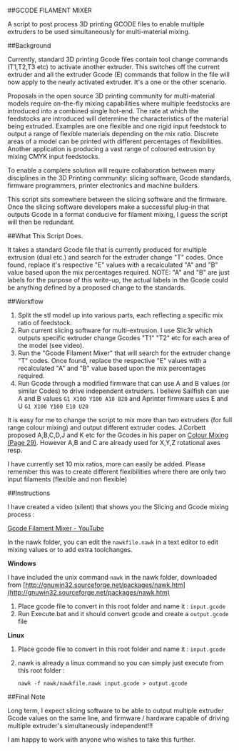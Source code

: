 ##GCODE FILAMENT MIXER

A script to post process 3D printing GCODE files to enable multiple extruders to be used simultaneously for multi-material mixing.

##Background

Currently, standard 3D printing Gcode files contain tool change commands (T1,T2,T3 etc) to activate another extruder. This switches off the current extruder and all the extruder Gcode (E) commands that follow in the file will now apply to the newly activated extruder. It's a one or the other scenario.

Proposals in the open source 3D printing community for multi-material models require on-the-fly mixing capabilities where multiple feedstocks are introduced into a combined single hot-end. The rate at which the feedstocks are introduced will determine the characteristics of the material being extruded. Examples are one flexible and one rigid input feedstock to output a range of flexible materials depending on the mix ratio. Discrete areas of a model can be printed with different percentages of flexibilities. Another application is producing a vast range of coloured extrusion by mixing CMYK input feedstocks.

To enable a complete solution will require collaboration between many disciplines in the 3D Printing community: slicing software, Gcode standards, firmware programmers, printer electronics and machine builders.

This script sits somewhere between the slicing software and the firmware. Once the slicing software developers make a successful plug-in that outputs Gcode in a format conducive for filament mixing, I guess the script will then be redundant.

##What This Script Does.

It takes a standard Gcode file that is currently produced for multiple extrusion (dual etc.) and search for the extruder change "T" codes. Once found, replace it's respective "E" values with a recalculated "A" and "B" value based upon the mix percentages required. NOTE: "A" and "B" are just labels for the purpose of this write-up, the actual labels in the Gcode could be anything defined by a proposed change to the standards.

##Workflow

1. Split the stl model up into various parts, each reflecting a specific mix ratio of feedstock.
1. Run current slicing software for multi-extrusion. I use Slic3r which outputs specific extruder change Gcodes "T1" "T2" etc for each area of the model (see video).
1. Run the "Gcode Filament Mixer" that will search for the extruder change "T" codes. Once found, replace the respective "E" values with a recalculated "A" and "B" value based upon the mix percentages required.
1. Run Gcode through a modified firmware that can use A and B values (or similar Codes) to drive independent extruders. I believe Sailfish can use A and B values `G1 X100 Y100 A10 B20` and Aprinter firmware uses E and U `G1 X100 Y100 E10 U20`

It is easy for me to change the script to mix more than two extruders (for full range colour mixing) and output different extruder codes. J.Corbett proposed A,B,C,D,J and K etc for the Gcodes in his paper on [Colour Mixing (Page 29)](http://reprap.org/mediawiki/images/0/05/RepRapColourMixingReport-jmc.pdf). However A,B and C are already used for X,Y,Z rotational axes resp.

I have currently set 10 mix ratios, more can easily be added. Please remember this was to create different flexibilities where there are only two input filaments (flexible and non flexible)

##Instructions

I have created a video (silent) that shows you the Slicing and Gcode mixing process :

[Gcode Filament Mixer - YouTube](http://youtu.be/sCfRjaHYPZ8)

In the nawk folder, you can edit the `nawkfile.nawk` in a text editor to edit mixing values or to add extra toolchanges.

**Windows**

I have included the unix command `nawk` in the nawk folder, downloaded from [http://gnuwin32.sourceforge.net/packages/nawk.htm](http://gnuwin32.sourceforge.net/packages/nawk.htm)

1. Place gcode file to convert in this root folder and name it : `input.gcode`
1. Run Execute.bat and it should convert gcode and create a `output.gcode` file


**Linux**

1. Place gcode file to convert in this root folder and name it : `input.gcode`
1. nawk is already a linux command so you can simply just execute from this root folder :

	`nawk -f nawk/nawkfile.nawk input.gcode > output.gcode`

##Final Note

Long term, I expect slicing software to be able to output multiple extruder Gcode values on the same line, and firmware / hardware capable of driving multiple extruder's simultaneously independent!!!

I am happy to work with anyone who wishes to take this further.
